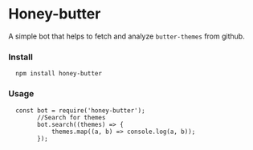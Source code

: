 # Honey-butter
A simple bot that helps to fetch and analyze `butter-themes` from github.
### Install
```
  npm install honey-butter
```
### Usage
```JS
  const bot = require('honey-butter');
        //Search for themes
        bot.search((themes) => {
            themes.map((a, b) => console.log(a, b));
        });
```

